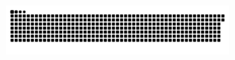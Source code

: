 <picture>
  <source media="(prefers-color-scheme: dark)" srcset="https://raw.githubusercontent.com/MarineHakobyan/MarineHakobyan/5196e489b66412264dde70bc210110c98362b19d/github-contribution-grid-snake-dark.svg" />
  <source media="(prefers-color-scheme: light)" srcset="https://raw.githubusercontent.com/MarineHakobyan/MarineHakobyan/5196e489b66412264dde70bc210110c98362b19d/github-contribution-grid-snake.svg" />
  <img alt="github-snake" src="https://raw.githubusercontent.com/MarineHakobyan/MarineHakobyan/5196e489b66412264dde70bc210110c98362b19d/github-contribution-grid-snake-dark.svg" />
</picture>
